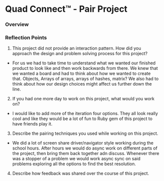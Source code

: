 # Quad Connect™ - Pair Project
### Overview


### Reflection Points
1. This project did not provide an interaction pattern. How did you approach the design and problem solving process for this project?

- For us we had to take time to understand what we wanted our finished product to look like and then work backwards from there. We knew that we wanted a board and had to think about how we wanted to create that. Objects, Arrays of arrays, arrays of hashes, matrix? We also had to think about how our design choices might affect us further down the line. 

2. If you had one more day to work on this project, what would you work on?

- I would like to add more of the iteration four options. They all look really cool and like they would be a lot of fun to Ruby gem of this project to have friends play it. 

3. Describe the pairing techniques you used while working on this project.

- We did a lot of screen share driver/navigator style working during the school hours. After hours we would do async work on different parts of the project, then bring them back together adn discuss. Whenever there was a stopper of a problem we would work async sync on said problems exploring all the options to find the best resolution.

4. Describe how feedback was shared over the course of this project.
